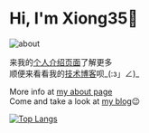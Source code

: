 
# Hi, I'm Xiong35🧸

![about](https://s1.ax1x.com/2020/09/29/0ZrEjA.png)

来我的[个人介绍页面](http://www.xiong35.cn/blog2.0/about)了解更多  
顺便来看看我的[技术博客](http://www.xiong35.cn)呗_(:з」∠)_

More info at [my about page](http://www.xiong35.cn/blog2.0/about)  
Come and take a look at [my blog](http://www.xiong35.cn)😉


[![Top Langs](https://github-readme-stats.vercel.app/api/top-langs/?username=xiong35)](https://github.com/xiong35)
